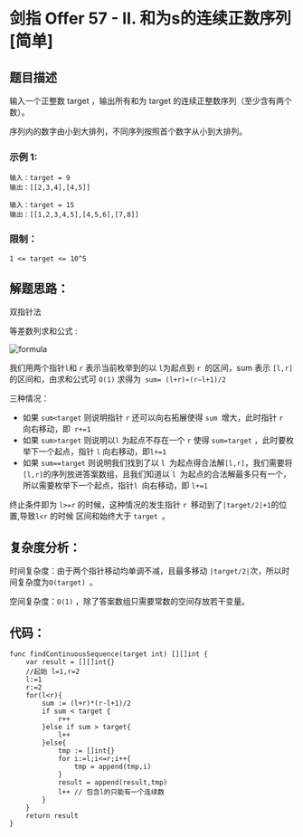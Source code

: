 # 剑指 Offer 57 - II. 和为s的连续正数序列[简单]

## 题目描述

输入一个正整数 target ，输出所有和为 target 的连续正整数序列（至少含有两个数）。

序列内的数字由小到大排列，不同序列按照首个数字从小到大排列。

 

### 示例 1:

```
输入：target = 9
输出：[[2,3,4],[4,5]]

输入：target = 15
输出：[[1,2,3,4,5],[4,5,6],[7,8]]
```

### 限制：

```
1 <= target <= 10^5
```

## 解题思路：

双指针法    

等差数列求和公式 :

![formula](D:\www\better_study_for_golang\每日一题\images\u=1343439641,1599196105&fm=58)

我们用两个指针` l `和 `r` 表示当前枚举到的以 `l`为起点到 `r `的区间，sum 表示 `[l,r]`的区间和，由求和公式可 `O(1)` 求得为` sum= (l+r)∗(r−l+1)/2`

三种情况：

- 如果 `sum<target` 则说明指针 `r` 还可以向右拓展使得 `sum `增大，此时指针 `r `向右移动，即` r+=1`
- 如果 `sum>target` 则说明以`l` 为起点不存在一个 `r` 使得 `sum=target` ，此时要枚举下一个起点，指针 `l` 向右移动，即`l+=1`
- 如果 `sum==target` 则说明我们找到了以 `l `为起点得合法解` [l,r] `，我们需要将` [l,r] `的序列放进答案数组，且我们知道以 `l `为起点的合法解最多只有一个，所以需要枚举下一个起点，指针`l `向右移动，即 `l+=1`

终止条件即为 `l>=r` 的时候，这种情况的发生指针 `r `移动到了`|target/2|+1`的位置,导致`l<r` 的时候 区间和始终大于 `target `。


## 复杂度分析：

时间复杂度：由于两个指针移动均单调不减，且最多移动 `|target/2|`次，所以时间复杂度为`O(target) `。

空间复杂度：`O(1)` ，除了答案数组只需要常数的空间存放若干变量。



## 代码：

```
func findContinuousSequence(target int) [][]int {
	var result = [][]int{}
	//起始 l=1,r=2
	l:=1
	r:=2
	for(l<r){
		sum := (l+r)*(r-l+1)/2
		if sum < target {
			r++
		}else if sum > target{
			l++
		}else{
			tmp := []int{}
			for i:=l;i<=r;i++{
				tmp = append(tmp,i)
			}
			result = append(result,tmp)
			l++ // 包含l的只能有一个连续数
		}
	}
	return result
}
```

